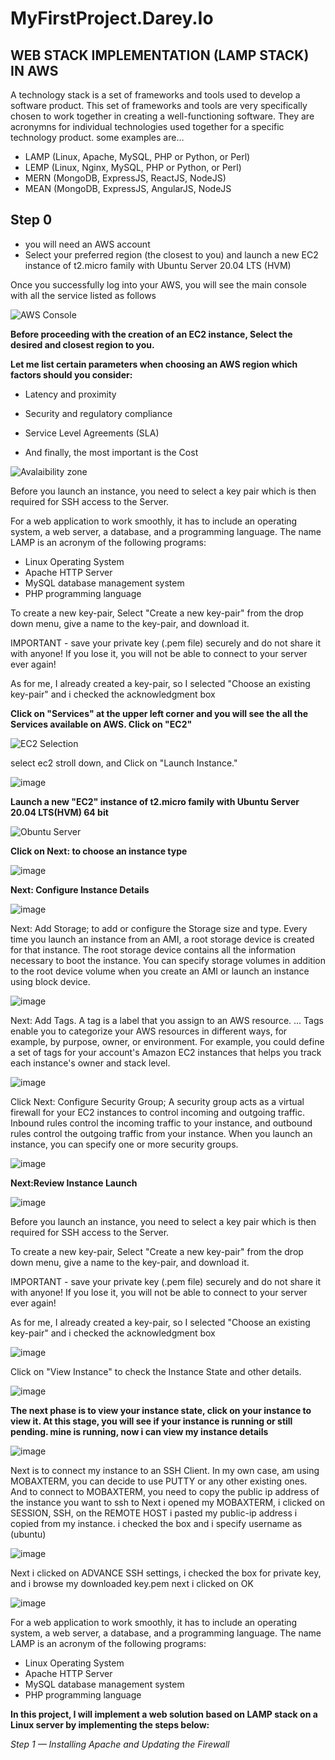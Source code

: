 #  MyFirstProject.Darey.Io

## WEB STACK IMPLEMENTATION (LAMP STACK) IN AWS
A technology stack is a set of frameworks and tools used to develop a software product. This set of frameworks and tools are very specifically chosen to work together in creating a well-functioning software. They are acronymns for individual technologies used together for a specific technology product. some examples are…

* LAMP (Linux, Apache, MySQL, PHP or Python, or Perl)
* LEMP (Linux, Nginx, MySQL, PHP or Python, or Perl)
* MERN (MongoDB, ExpressJS, ReactJS, NodeJS)
* MEAN (MongoDB, ExpressJS, AngularJS, NodeJS

## Step 0 
* you will need an AWS account 
* Select your preferred region (the closest to you) and launch a new EC2 instance of t2.micro family with Ubuntu Server 20.04 LTS (HVM)

Once you successfully log into your AWS, you will see the main console with all the service listed as follows


![AWS Console](https://user-images.githubusercontent.com/84423958/127680745-429c26e4-84ba-4814-8e85-70d69ff92ae3.PNG)

**Before proceeding with the creation of an EC2 instance, Select the desired and closest region to you.**

**Let me list certain parameters when choosing an AWS region which factors should you consider:**

* Latency and proximity

* Security and regulatory compliance

* Service Level Agreements (SLA)

* And finally, the most important is the Cost

![Avalaibility zone](https://user-images.githubusercontent.com/84423958/127685975-af52e1f7-1568-4161-8a6a-cf45cb979717.PNG)

Before you launch an instance, you need to select a key pair which is then required for SSH access to the Server.

For a web application to work smoothly, it has to include an operating system, a web server, a database, and a programming language. The name LAMP is an acronym of the following programs:

* Linux Operating System
* Apache HTTP Server
* MySQL database management system
* PHP programming language

To create a new key-pair, Select "Create a new key-pair" from the drop down menu, give a name to the key-pair, and download it.

IMPORTANT - save your private key (.pem file) securely and do not share it with anyone! If you lose it, you will not be able to connect to your server ever again!

As for me, I already created a key-pair, so I selected "Choose an existing key-pair" and i checked the acknowledgment box


**Click on "Services" at the upper left corner and you will see the all the Services available on AWS. Click on "EC2"**

![EC2 Selection](https://user-images.githubusercontent.com/84423958/127687520-8cdb059b-fe3d-4f19-99ab-06a149daf8a4.PNG)

select ec2 stroll down, and Click on "Launch Instance."

![image](https://user-images.githubusercontent.com/84423958/127687845-da1e4f05-a772-4210-87cb-a5331ef57266.png)



**Launch a new "EC2" instance of t2.micro family with Ubuntu Server 20.04 LTS(HVM) 64 bit**

![Obuntu Server](https://user-images.githubusercontent.com/84423958/127685312-ceaf0b38-fe5e-4f6d-8f1a-97fc5e57c16d.PNG)

**Click on Next: to choose an instance type**

![image](https://user-images.githubusercontent.com/84423958/127688873-233ba6a4-fa13-4325-a873-655057447b05.png)


**Next: Configure Instance Details**

![image](https://user-images.githubusercontent.com/84423958/127689158-1a64683b-e079-42e7-9a29-e46fbacd67e4.png)

Next: Add Storage; to add or configure the Storage size and type. Every time you launch an instance from an AMI, a root storage device is created for that instance. The root storage device contains all the information necessary to boot the instance. You can specify storage volumes in addition to the root device volume when you create an AMI or launch an instance using block device.

![image](https://user-images.githubusercontent.com/84423958/127690076-00716498-1e80-414a-bbf1-334d93e8a63d.png)

Next: Add Tags. A tag is a label that you assign to an AWS resource. ... Tags enable you to categorize your AWS resources in different ways, for example, by purpose, owner, or environment. For example, you could define a set of tags for your account's Amazon EC2 instances that helps you track each instance's owner and stack level.

![image](https://user-images.githubusercontent.com/84423958/127690478-1a7cbf74-0aa1-4c88-967f-109e0a0cb058.png)


Click Next: Configure Security Group; A security group acts as a virtual firewall for your EC2 instances to control incoming and outgoing traffic. Inbound rules control the incoming traffic to your instance, and outbound rules control the outgoing traffic from your instance. When you launch an instance, you can specify one or more security groups.

![image](https://user-images.githubusercontent.com/84423958/127691533-75e49e26-6d91-46df-a6df-0e13114cbf22.png)

**Next:Review Instance Launch**

![image](https://user-images.githubusercontent.com/84423958/127693935-a1b4de94-d7c2-4bb1-b413-323dca3aa859.png)

Before you launch an instance, you need to select a key pair which is then required for SSH access to the Server.

To create a new key-pair, Select "Create a new key-pair" from the drop down menu, give a name to the key-pair, and download it.

IMPORTANT - save your private key (.pem file) securely and do not share it with anyone! If you lose it, you will not be able to connect to your server ever again!

As for me, I already created a key-pair, so I selected "Choose an existing key-pair" and i checked the acknowledgment box


![image](https://user-images.githubusercontent.com/84423958/127694403-6bea779f-d03a-415a-a9ec-1ba45f830e78.png)


Click on "View Instance" to check the Instance State and other details.

![image](https://user-images.githubusercontent.com/84423958/127694579-b7aa0fe2-f689-470f-a231-9e66b4276475.png)


**The next phase is to view your instance state, click on your instance to view it. At this stage, you will see if your instance is running or still pending. mine is running, now i can view my instance details**

![image](https://user-images.githubusercontent.com/84423958/127694793-50d6fdc3-0480-4ae3-97bb-aaa088ab14ca.png)

Next is to connect my instance to an SSH Client. In my own case, am using MOBAXTERM, you can decide to use PUTTY or any other existing ones. And to connect to MOBAXTERM, you need to copy the public ip address of the instance you want to ssh to
Next i opened my MOBAXTERM, i clicked on SESSION, SSH, on the REMOTE HOST i pasted my public-ip address i copied from my instance. i checked the box and i specify username as (ubuntu)

![image](https://user-images.githubusercontent.com/84423958/127695219-63f9bb7e-8b0a-4ad3-87c4-558aafe6f433.png)


Next i clicked on ADVANCE SSH settings, i checked the box for private key, and i browse my downloaded key.pem next i clicked on OK

![image](https://user-images.githubusercontent.com/84423958/127695676-27876298-0db5-4d55-9451-87aa0e53162c.png)


For a web application to work smoothly, it has to include an operating system, a web server, a database, and a programming language. The name LAMP is an acronym of the following programs:

* Linux Operating System
* Apache HTTP Server
* MySQL database management system
* PHP programming language

**In this project, I will implement a web solution based on LAMP stack on a Linux server by implementing the steps below:**

*Step 1 — Installing Apache and Updating the Firewall*















